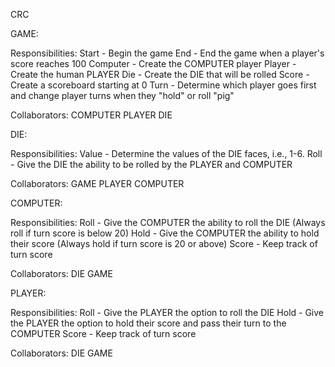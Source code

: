 CRC 

GAME:

Responsibilities:
Start - Begin the game
End - End the game when a player's score reaches 100
Computer - Create the COMPUTER player
Player - Create the human PLAYER
Die - Create the DIE that will be rolled
Score - Create a scoreboard starting at 0
Turn - Determine which player goes first and change player turns when they "hold" or roll "pig"

Collaborators:
COMPUTER
PLAYER
DIE



DIE:

Responsibilities:
Value - Determine the values of the DIE faces, i.e., 1-6.
Roll - Give the DIE the ability to be rolled by the PLAYER and COMPUTER

Collaborators:
GAME
PLAYER
COMPUTER



COMPUTER:

Responsibilities:
Roll - Give the COMPUTER the ability to roll the DIE (Always roll if turn score is below 20)
Hold - Give the COMPUTER the ability to hold their score (Always hold if turn score is 20 or above)
Score - Keep track of turn score

Collaborators:
DIE
GAME



PLAYER:

Responsibilities:
Roll - Give the PLAYER the option to roll the DIE
Hold - Give the PLAYER the option to hold their score and pass their turn to the COMPUTER
Score - Keep track of turn score

Collaborators:
DIE
GAME